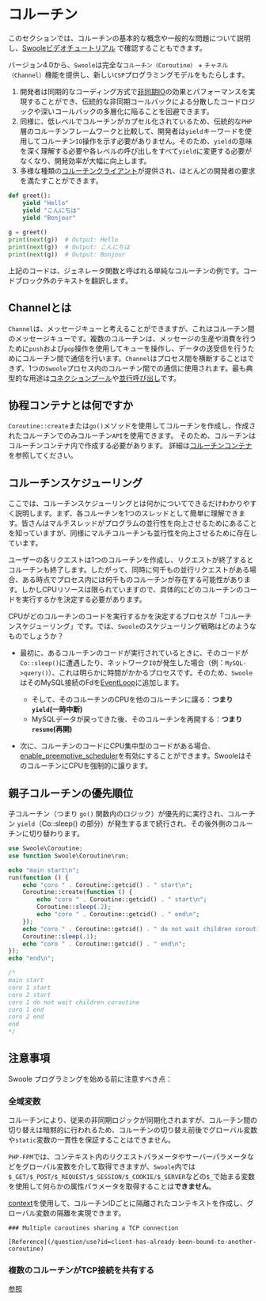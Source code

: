 # コルーチン

このセクションでは、コルーチンの基本的な概念や一般的な問題について説明し、[Swooleビデオチュートリアル](https://course.swoole-cloud.com/course-video/6) で確認することもできます。

バージョン4.0から、`Swoole`は完全な`コルーチン（Coroutine）` + `チャネル（Channel）`機能を提供し、新しい`CSP`プログラミングモデルをもたらします。

1. 開発者は同期的なコーディング方式で[非同期IO](/learn?id=同期io非同期io)の効果とパフォーマンスを実現することができ、伝統的な非同期コールバックによる分散したコードロジックや深いコールバックの多層化に陥ることを回避できます。
2. 同様に、低レベルでコルーチンがカプセル化されているため、伝統的な`PHP`層のコルーチンフレームワークと比較して、開発者は`yield`キーワードを使用してコルーチン`IO`操作を示す必要がありません。そのため、`yield`の意味を深く理解する必要や各レベルの呼び出しをすべて`yield`に変更する必要がなくなり、開発効率が大幅に向上します。
3. 多様な種類の[コルーチンクライアント](/coroutine_client/init)が提供され、ほとんどの開発者の要求を満たすことができます。
```python
def greet():
    yield "Hello"
    yield "こんにちは"
    yield "Bonjour"
    
g = greet()
print(next(g))  # Output: Hello
print(next(g))  # Output: こんにちは
print(next(g))  # Output: Bonjour
```

上記のコードは、ジェネレータ関数と呼ばれる単純なコルーチンの例です。コードブロック外のテキストを翻訳します。
## Channelとは

`Channel`は、メッセージキューと考えることができますが、これはコルーチン間のメッセージキューです。複数のコルーチンは、メッセージの生産や消費を行うために`push`および`pop`操作を使用してキューを操作し、データの送受信を行うためにコルーチン間で通信を行います。`Channel`はプロセス間を横断することはできず、1つの`Swoole`プロセス内のコルーチン間での通信に使用されます。最も典型的な用途は[コネクションプール](/coroutine/conn_pool)や[並行呼び出し](/coroutine/multi_call)です。
## 协程コンテナとは何ですか

`Coroutine::create`または`go()`メソッドを使用してコルーチンを作成し、作成されたコルーチンでのみコルーチン`API`を使用できます。 そのため、コルーチンはコルーチンコンテナ内で作成する必要があります。 詳細は[コルーチンコンテナ](/coroutine/scheduler)を参照してください。
## コルーチンスケジューリング

ここでは、コルーチンスケジューリングとは何かについてできるだけわかりやすく説明します。まず、各コルーチンを1つのスレッドとして簡単に理解できます。皆さんはマルチスレッドがプログラムの並行性を向上させるためにあることを知っていますが、同様にマルチコルーチンも並行性を向上させるために存在しています。

ユーザーの各リクエストは1つのコルーチンを作成し、リクエストが終了するとコルーチンも終了します。したがって、同時に何千もの並行リクエストがある場合、ある時点でプロセス内には何千ものコルーチンが存在する可能性があります。しかしCPUリソースは限られていますので、具体的にどのコルーチンのコードを実行するかを決定する必要があります。

CPUがどのコルーチンのコードを実行するかを決定するプロセスが「コルーチンスケジューリング」です。では、`Swoole`のスケジューリング戦略はどのようなものでしょうか？

- 最初に、あるコルーチンのコードが実行されているときに、そのコードが`Co::sleep()`に遭遇したり、ネットワーク`IO`が発生した場合（例：`MySQL->query()`）、これは明らかに時間がかかるプロセスです。そのため、`Swoole`はそのMySQL接続のFdを[EventLoop](/learn?id=什么是eventloop)に追加します。

    - そして、そのコルーチンのCPUを他のコルーチンに譲る：**つまり`yield`(一時中断)**
    - MySQLデータが戻ってきた後、そのコルーチンを再開する：**つまり`resume`(再開)**

- 次に、コルーチンのコードにCPU集中型のコードがある場合、[enable_preemptive_scheduler](/other/config)を有効にすることができます。SwooleはそのコルーチンにCPUを強制的に譲ります。
## 親子コルーチンの優先順位

子コルーチン（つまり `go()` 関数内のロジック）が優先的に実行され、コルーチン `yield`（Co::sleep() の部分）が発生するまで続行され、その後外側のコルーチンに切り替わります。 

```php
use Swoole\Coroutine;
use function Swoole\Coroutine\run;

echo "main start\n";
run(function () {
    echo "coro " . Coroutine::getcid() . " start\n";
    Coroutine::create(function () {
        echo "coro " . Coroutine::getcid() . " start\n";
        Coroutine::sleep(.2);
        echo "coro " . Coroutine::getcid() . " end\n";
    });
    echo "coro " . Coroutine::getcid() . " do not wait children coroutine\n";
    Coroutine::sleep(.1);
    echo "coro " . Coroutine::getcid() . " end\n";
});
echo "end\n";

/*
main start
coro 1 start
coro 2 start
coro 1 do not wait children coroutine
coro 1 end
coro 2 end
end
*/
```
## 注意事項

Swoole プログラミングを始める前に注意すべき点：
### 全域変数

コルーチンにより、従来の非同期ロジックが同期化されますが、コルーチン間の切り替えは暗黙的に行われるため、コルーチンの切り替え前後でグローバル変数や`static`変数の一貫性を保証することはできません。

`PHP-FPM`では、コンテキスト内のリクエストパラメータやサーバーパラメータなどをグローバル変数を介して取得できますが、`Swoole`内では`$_GET/$_POST/$_REQUEST/$_SESSION/$_COOKIE/$_SERVER`などの`$_`で始まる変数を使用して何らかの属性パラメータを取得することは**できません**。

[context](/coroutine/coroutine?id=getcontext)を使用して、コルーチンIDごとに隔離されたコンテキストを作成し、グローバル変数の隔離を実現できます。
```
### Multiple coroutines sharing a TCP connection

[Reference](/question/use?id=client-has-already-been-bound-to-another-coroutine)
```

### 複数のコルーチンがTCP接続を共有する

[参照](/question/use?id=client-has-already-been-bound-to-another-coroutine)
